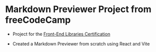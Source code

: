 # Markdown Previewer Project from freeCodeCamp

- Project for the [Front-End Libraries Certification](https://www.freecodecamp.org/learn/front-end-development-libraries/)
  
- Created a Markdown Previewer from scratch using React and Vite
